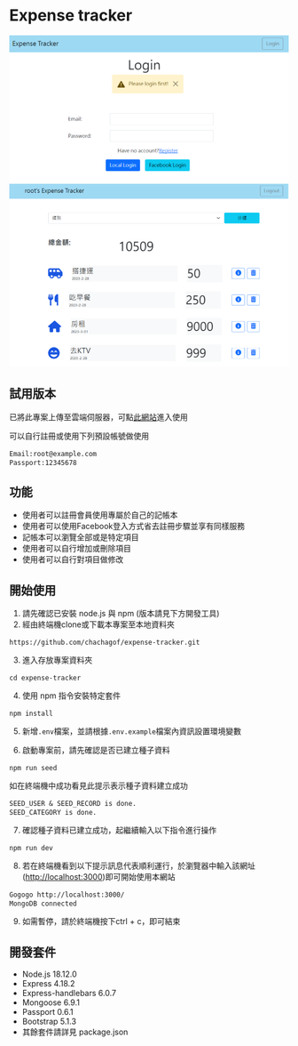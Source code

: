 # Expense tracker

<img src="./public/pictures/expense-login.png"/>
<img src="./public/pictures/expense-tracker.png"/>

## 試用版本

已將此專案上傳至雲端伺服器，可點[此網站](https://arcane-atoll-64554.herokuapp.com/users/login)進入使用

可以自行註冊或使用下列預設帳號做使用

```
Email:root@example.com
Passport:12345678
```

## 功能

- 使用者可以註冊會員使用專屬於自己的記帳本
- 使用者可以使用Facebook登入方式省去註冊步驟並享有同樣服務
- 記帳本可以瀏覽全部或是特定項目
- 使用者可以自行增加或刪除項目
- 使用者可以自行對項目做修改

## 開始使用

1. 請先確認已安裝 node.js 與 npm (版本請見下方開發工具)
2. 經由終端機clone或下載本專案至本地資料夾

  ```
  https://github.com/chachagof/expense-tracker.git
  ```

3. 進入存放專案資料夾

  ```
  cd expense-tracker  
  ```

4. 使用 npm 指令安裝特定套件

  ```
  npm install
  ```

5.  新增`.env`檔案，並請根據`.env.example`檔案內資訊設置環境變數

6. 啟動專案前，請先確認是否已建立種子資料

  ```
  npm run seed
  ```
如在終端機中成功看見此提示表示種子資料建立成功

  ```
  SEED_USER & SEED_RECORD is done.
  SEED_CATEGORY is done.
  ```

7. 確認種子資料已建立成功，起繼續輸入以下指令進行操作

  ```
  npm run dev
  ```

8. 若在終端機看到以下提示訊息代表順利運行，於瀏覽器中輸入該網址([http://localhost:3000](http://localhost:3000))即可開始使用本網站

  ```
  Gogogo http://localhost:3000/
  MongoDB connected
  ```

9. 如需暫停，請於終端機按下ctrl + c，即可結束

## 開發套件

- Node.js 18.12.0
- Express 4.18.2
- Express-handlebars 6.0.7
- Mongoose 6.9.1
- Passport 0.6.1
- Bootstrap 5.1.3
- 其餘套件請詳見 package.json

